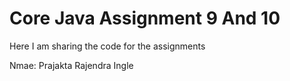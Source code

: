 # Core Java Assignment 9 And 10


Here I am sharing the code for the assignments

Nmae: Prajakta Rajendra Ingle
